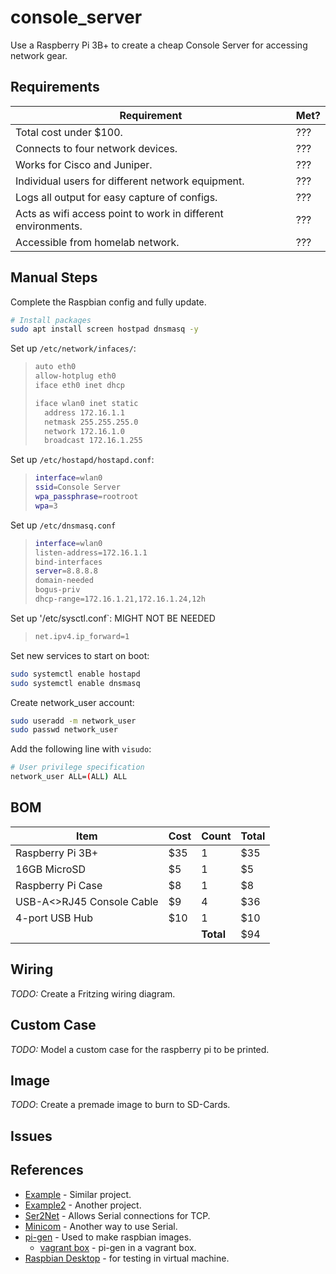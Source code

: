 # console_server

Use a Raspberry Pi 3B+ to create a cheap Console Server for accessing network gear.

## Requirements

| Requirement | Met? |
| --- | --- |
| Total cost under $100. | ??? |
| Connects to four network devices. | ??? |
| Works for Cisco and Juniper.| ??? |
| Individual users for different network equipment. | ??? |
| Logs all output for easy capture of configs. | ??? |
| Acts as wifi access point to work in different environments. | ??? |
| Accessible from homelab network. | ??? |

## Manual Steps

Complete the Raspbian config and fully update.

```bash
# Install packages
sudo apt install screen hostpad dnsmasq -y
```

Set up `/etc/network/infaces/`:

> ```bash
> auto eth0
> allow-hotplug eth0
> iface eth0 inet dhcp
> 
> iface wlan0 inet static
>   address 172.16.1.1
>   netmask 255.255.255.0
>   network 172.16.1.0
>   broadcast 172.16.1.255
> ```

Set up `/etc/hostapd/hostapd.conf`:

> ```bash
> interface=wlan0
> ssid=Console Server
> wpa_passphrase=rootroot
> wpa=3
> ```

Set up `/etc/dnsmasq.conf`

> ```bash
> interface=wlan0
> listen-address=172.16.1.1
> bind-interfaces
> server=8.8.8.8
> domain-needed
> bogus-priv
> dhcp-range=172.16.1.21,172.16.1.24,12h
> ```

Set up '/etc/sysctl.conf`: MIGHT NOT BE NEEDED

> ```bash
> net.ipv4.ip_forward=1
> ```

Set new services to start on boot:

```bash
sudo systemctl enable hostapd
sudo systemctl enable dnsmasq
```

Create network_user account:

```bash
sudo useradd -m network_user
sudo passwd network_user
```

Add the following line with `visudo`:

```bash
# User privilege specification
network_user ALL=(ALL) ALL
```



## BOM

| Item | Cost | Count | Total |
| --- | --- | --- | --- |
| Raspberry Pi 3B+ | $35 | 1 | $35 |
| 16GB MicroSD | $5 | 1 | $5 |
| Raspberry Pi Case | $8 | 1 | $8 |
| USB-A<>RJ45 Console Cable| $9 | 4 | $36 |
| 4-port USB Hub | $10 | 1 | $10 |
| | | __Total__ | $94 |

## Wiring

_TODO:_ Create a Fritzing wiring diagram.

## Custom Case

_TODO:_ Model a custom case for the raspberry pi to be printed.

## Image

_TODO_: Create a premade image to burn to SD-Cards.

## Issues

## References

* [Example](https://networklessons.com/uncategorized/raspberry-pi-as-cisco-console-server) - Similar project.
* [Example2](https://learn.sparkfun.com/tutorials/setting-up-a-raspberry-pi-3-as-an-access-point/set-up-wifi-access-point) - Another project.
* [Ser2Net](https://sourceforge.net/projects/ser2net/) - Allows Serial connections for TCP.
* [Minicom](https://www.cyberciti.biz/tips/connect-soekris-single-board-computer-using-minicom.html) - Another way to use Serial.
* [pi-gen](https://github.com/RPi-Distro/pi-gen) - Used to make raspbian images.
  * [vagrant box](https://app.vagrantup.com/adampie/boxes/pi-gen) - pi-gen in a vagrant box.
* [Raspbian Desktop](https://www.raspberrypi.org/downloads/raspberry-pi-desktop/) - for testing in virtual machine.
